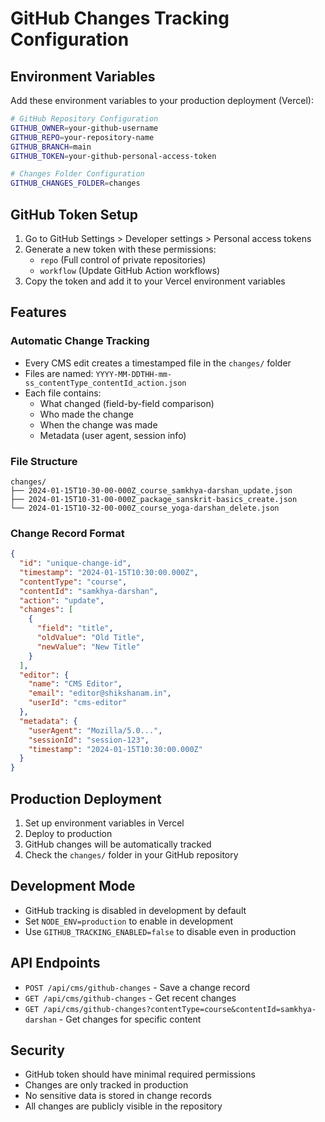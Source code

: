 # GitHub Changes Tracking Configuration

## Environment Variables

Add these environment variables to your production deployment (Vercel):

```bash
# GitHub Repository Configuration
GITHUB_OWNER=your-github-username
GITHUB_REPO=your-repository-name
GITHUB_BRANCH=main
GITHUB_TOKEN=your-github-personal-access-token

# Changes Folder Configuration
GITHUB_CHANGES_FOLDER=changes
```

## GitHub Token Setup

1. Go to GitHub Settings > Developer settings > Personal access tokens
2. Generate a new token with these permissions:
   - `repo` (Full control of private repositories)
   - `workflow` (Update GitHub Action workflows)
3. Copy the token and add it to your Vercel environment variables

## Features

### Automatic Change Tracking
- Every CMS edit creates a timestamped file in the `changes/` folder
- Files are named: `YYYY-MM-DDTHH-mm-ss_contentType_contentId_action.json`
- Each file contains:
  - What changed (field-by-field comparison)
  - Who made the change
  - When the change was made
  - Metadata (user agent, session info)

### File Structure
```
changes/
├── 2024-01-15T10-30-00-000Z_course_samkhya-darshan_update.json
├── 2024-01-15T10-31-00-000Z_package_sanskrit-basics_create.json
└── 2024-01-15T10-32-00-000Z_course_yoga-darshan_delete.json
```

### Change Record Format
```json
{
  "id": "unique-change-id",
  "timestamp": "2024-01-15T10:30:00.000Z",
  "contentType": "course",
  "contentId": "samkhya-darshan",
  "action": "update",
  "changes": [
    {
      "field": "title",
      "oldValue": "Old Title",
      "newValue": "New Title"
    }
  ],
  "editor": {
    "name": "CMS Editor",
    "email": "editor@shikshanam.in",
    "userId": "cms-editor"
  },
  "metadata": {
    "userAgent": "Mozilla/5.0...",
    "sessionId": "session-123",
    "timestamp": "2024-01-15T10:30:00.000Z"
  }
}
```

## Production Deployment

1. Set up environment variables in Vercel
2. Deploy to production
3. GitHub changes will be automatically tracked
4. Check the `changes/` folder in your GitHub repository

## Development Mode

- GitHub tracking is disabled in development by default
- Set `NODE_ENV=production` to enable in development
- Use `GITHUB_TRACKING_ENABLED=false` to disable even in production

## API Endpoints

- `POST /api/cms/github-changes` - Save a change record
- `GET /api/cms/github-changes` - Get recent changes
- `GET /api/cms/github-changes?contentType=course&contentId=samkhya-darshan` - Get changes for specific content

## Security

- GitHub token should have minimal required permissions
- Changes are only tracked in production
- No sensitive data is stored in change records
- All changes are publicly visible in the repository
